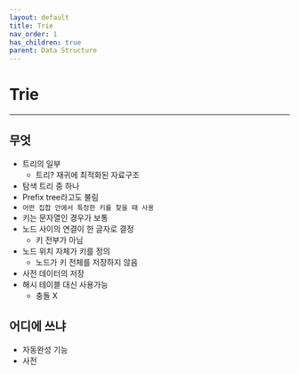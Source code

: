 ```yaml
---
layout: default
title: Trie
nav_order: 1
has_children: true
parent: Data Structure
---
```


# Trie

---

## 무엇

- 트리의 일부
    - 트리? 재귀에 최적화된 자료구조
- 탐색 트리 중 하나
- Prefix tree라고도 불림
- `어떤 집합 안에서 특정한 키를 찾을 때 사용`
- 키는 문자열인 경우가 보통
- 노드 사이의 연결이 한 글자로 결정
  - 키 전부가 아님
- 노드 위치 자체가 키를 정의
  - 노드가 키 전체를 저장하지 않음
- 사전 데이터의 저장
- 해시 테이블 대신 사용가능
  - 충돌 X

## 어디에 쓰냐

- 자동완성 기능
- 사전


